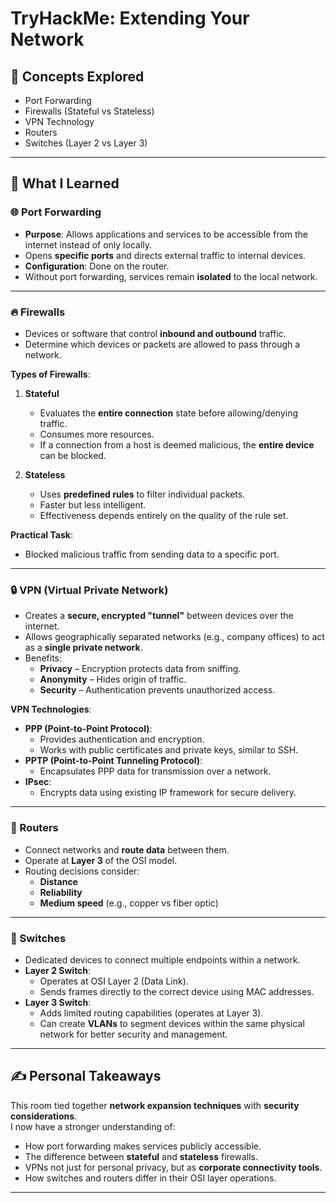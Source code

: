 # TryHackMe: Extending Your Network

## 🧰 Concepts Explored
- Port Forwarding
- Firewalls (Stateful vs Stateless)
- VPN Technology
- Routers
- Switches (Layer 2 vs Layer 3)

---

## 📘 What I Learned

### 🌐 Port Forwarding
- **Purpose**: Allows applications and services to be accessible from the internet instead of only locally.
- Opens **specific ports** and directs external traffic to internal devices.
- **Configuration**: Done on the router.
- Without port forwarding, services remain **isolated** to the local network.

---

### 🔥 Firewalls
- Devices or software that control **inbound and outbound** traffic.
- Determine which devices or packets are allowed to pass through a network.

**Types of Firewalls**:
1. **Stateful**
   - Evaluates the **entire connection** state before allowing/denying traffic.
   - Consumes more resources.
   - If a connection from a host is deemed malicious, the **entire device** can be blocked.

2. **Stateless**
   - Uses **predefined rules** to filter individual packets.
   - Faster but less intelligent.
   - Effectiveness depends entirely on the quality of the rule set.

**Practical Task**:
- Blocked malicious traffic from sending data to a specific port.

---

### 🔒 VPN (Virtual Private Network)
- Creates a **secure, encrypted "tunnel"** between devices over the internet.
- Allows geographically separated networks (e.g., company offices) to act as a **single private network**.
- Benefits:
  - **Privacy** – Encryption protects data from sniffing.
  - **Anonymity** – Hides origin of traffic.
  - **Security** – Authentication prevents unauthorized access.

**VPN Technologies**:
- **PPP (Point-to-Point Protocol)**:
  - Provides authentication and encryption.
  - Works with public certificates and private keys, similar to SSH.
- **PPTP (Point-to-Point Tunneling Protocol)**:
  - Encapsulates PPP data for transmission over a network.
- **IPsec**:
  - Encrypts data using existing IP framework for secure delivery.

---

### 📡 Routers
- Connect networks and **route data** between them.
- Operate at **Layer 3** of the OSI model.
- Routing decisions consider:
  - **Distance**
  - **Reliability**
  - **Medium speed** (e.g., copper vs fiber optic)

---

### 🔀 Switches
- Dedicated devices to connect multiple endpoints within a network.
- **Layer 2 Switch**:
  - Operates at OSI Layer 2 (Data Link).
  - Sends frames directly to the correct device using MAC addresses.
- **Layer 3 Switch**:
  - Adds limited routing capabilities (operates at Layer 3).
  - Can create **VLANs** to segment devices within the same physical network for better security and management.

---

## ✍️ Personal Takeaways
This room tied together **network expansion techniques** with **security considerations**.  
I now have a stronger understanding of:
- How port forwarding makes services publicly accessible.
- The difference between **stateful** and **stateless** firewalls.
- VPNs not just for personal privacy, but as **corporate connectivity tools**.
- How switches and routers differ in their OSI layer operations.

---

